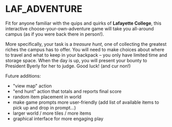 # LAF_ADVENTURE

Fit for anyone familiar with the quips and quirks of **Lafayette College**, this interactive choose-your-own-adventure game will take you all-around campus (as if you were back there in person!).

More specifically, your task is a _treasure hunt_, one of collecting the greatest riches the campus has to offer.  You will need to make choices about where to travel and what to keep in your backpack – you only have limited time and storage space.  When the day is up, you will present your bounty to President Byerly for her to judge. Good luck! (and cur non!)

Future additions:
  - "view map" action
  - "end hunt" action that totals and reports final score
  - random item placement in world
  - make game prompts more user-friendly (add list of available items to pick up and drop in prompt...)
  - larger world / more tiles / more items
  - graphical interface for more engaging play
